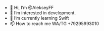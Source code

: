 - 👋 Hi, I’m @AlekseyFF
- 👀 I’m interested in development.
- 🌱 I’m currently learning Swift
- 📫 How to reach me WA/TG +79295993010

<!---
AlekseyFF/AlekseyFF is a ✨ special ✨ repository because its `README.md` (this file) appears on your GitHub profile.
You can click the Preview link to take a look at your changes.
--->
